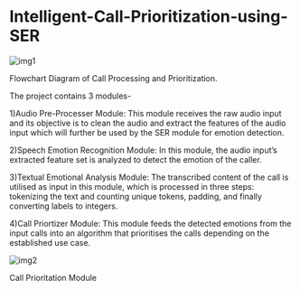 # Intelligent-Call-Prioritization-using-SER


![img1](https://github.com/deep0307/Intelligent-Call-Prioritization-using-SER/assets/52921002/33b0f3ca-47fe-4566-b5aa-746efe7b3dff)

Flowchart Diagram of Call Processing and Prioritization.


The project contains 3 modules- 

1)Audio Pre-Processer Module: This module receives the raw audio input and its objective is to clean the audio and extract the
features of the audio input which will further be used by the SER module for emotion detection.

2)Speech Emotion Recognition Module: In this module, the audio input’s extracted feature set is analyzed to detect the emotion of the caller.

3)Textual Emotional Analysis Module: The transcribed content of the call is utilised as input in this module, which is processed in three steps: tokenizing the text and counting unique tokens, padding, and finally converting labels to
integers.

4)Call Priortizer Module: This module feeds the detected emotions from the input calls into an algorithm that prioritises the
calls depending on the established use case.


![img2](https://github.com/deep0307/Intelligent-Call-Prioritization-using-SER/assets/52921002/35ad54ae-8ded-41b3-ae71-00e5418cb0b0)

Call Prioritation  Module
